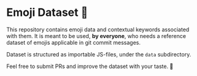 # Emoji Dataset 📑

This repository contains emoji data and contextual keywords associated with them. It is meant to be used, **by everyone**, who needs a reference dataset of emojis applicable in git commit messages.

Dataset is structured as importable JS-files, under the `data` subdirectory.

Feel free to submit PRs and improve the dataset with your taste. 🍏
